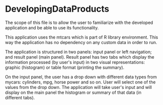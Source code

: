DevelopingDataProducts
======================
The scope of this file is to allow the user to familiarize with the developed application and be able to use its functionality.

This application uses the mtcars which is part of R library environment. This way the application has no dependency on any custom data in order to run.

The application is structured in two panels: input panel or left navigation; and result panel (main panel). Result panel has two tabs which display the information processed (by user's input) in two visual representations: graphic (histogram) or table format (printing the summary).

On the input panel, the user has a drop down with different data types from mycars: cylinders, mpg, horse power and so on. User will select one of the values from the drop down. The application will take user's input and will display on the main panel the histogram or summary of that data (in different tabs).
